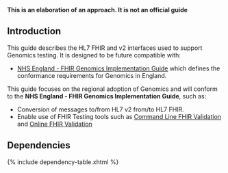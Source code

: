 
**This is an elaboration of an approach. It is not an official guide**

## Introduction

This guide describes the HL7 FHIR and v2 interfaces used to support Genomics testing. It is designed to be future compatible with:

- [NHS England - FHIR Genomics Implementation Guide](https://simplifier.net/guide/fhir-genomics-implementation-guide/Home/FHIRAssets/Profiles) which defines the conformance requirements for Genomics in England.

This guide focuses on the regional adoption of Genomics and will conform to the **NHS England - FHIR Genomics Implementation Guide**, such as:

- Conversion of messages to/from HL7 v2 from/to HL7 FHIR.
- Enable use of FHIR Testing tools such as [Command Line FHIR Validation](https://confluence.hl7.org/display/FHIR/Using+the+FHIR+Validator) and [Online FHIR Validation](https://validator.fhir.org/)

## Dependencies

{% include dependency-table.xhtml %}
